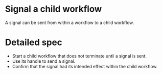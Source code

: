 # Signal a child workflow

A signal can be sent from within a workflow to a child workflow.

# Detailed spec

- Start a child workflow that does not terminate until a signal is sent.
- Use its handle to send a signal.
- Confirm that the signal had its intended effect within the child workflow.
